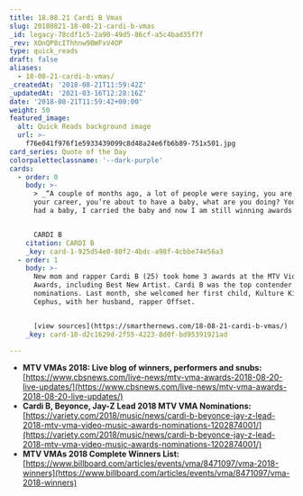 ```yaml
---
title: 18.08.21 Cardi B Vmas
slug: 20180821-18-08-21-cardi-b-vmas
_id: legacy-78cdf1c5-2a90-49d5-86cf-a5c4bad35f7f
_rev: XOnQP8cIThhnw9BWFxV4OP
type: quick_reads
draft: false
aliases:
  - 18-08-21-cardi-b-vmas/
_createdAt: '2018-08-21T11:59:42Z'
_updatedAt: '2021-03-16T12:28:16Z'
date: '2018-08-21T11:59:42+00:00'
weight: 50
featured_image:
  alt: Quick Reads background image
  url: >-
    f76e041f976f1e5933439099c8d48a24e6fb6b89-751x501.jpg
card_series: Quote of the Day
colorpaletteclassname: '--dark-purple'
cards:
  - order: 0
    body: >-
      > _“A couple of months ago, a lot of people were saying, you are gambling
      your career, you’re about to have a baby, what are you doing? You know I
      had a baby, I carried the baby and now I am still winning awards!”_


      CARDI B
    citation: CARDI B
    _key: card-1-925d54e0-80f2-4bdc-a98f-4cbbe74e56a3
  - order: 1
    body: >-
      New mom and rapper Cardi B (25) took home 3 awards at the MTV Video Music
      Awards, including Best New Artist. Cardi B was the top contender with 10
      nominations. Last month, she welcomed her first child, Kulture Kiari
      Cephus, with her husband, rapper Offset.


      [view sources](https://smarthernews.com/18-08-21-cardi-b-vmas/)
    _key: card-10-d2c1629d-2f55-4223-8d0f-bd95391921ad

---
```

* **MTV VMAs 2018: Live blog of winners, performers and snubs:** [https://www.cbsnews.com/live-news/mtv-vma-awards-2018-08-20-live-updates/](https://www.cbsnews.com/live-news/mtv-vma-awards-2018-08-20-live-updates/)
* **Cardi B, Beyonce, Jay-Z Lead 2018 MTV VMA Nominations:** [https://variety.com/2018/music/news/cardi-b-beyonce-jay-z-lead-2018-mtv-vma-video-music-awards-nominations-1202874001/](https://variety.com/2018/music/news/cardi-b-beyonce-jay-z-lead-2018-mtv-vma-video-music-awards-nominations-1202874001/)
* **MTV VMAs 2018 Complete Winners List:** [https://www.billboard.com/articles/events/vma/8471097/vma-2018-winners](https://www.billboard.com/articles/events/vma/8471097/vma-2018-winners)